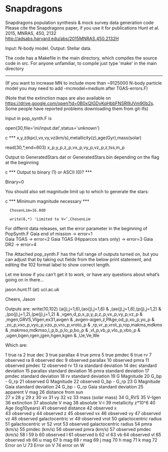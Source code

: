 # Snapdragons
Snapdragons population synthesis &amp; mock survey data generation code 
Please cite the Snapdragons paper, if you use it for publications
Hunt et al. 2015, MNRAS, 450, 2132
http://adsabs.harvard.edu/abs/2015MNRAS.450.2132H

Input: N-body model.
Output: Stellar data.

The code has a Makefile in the main directory, which compiles the source code in src.
For anyone unfamiliar, to compile just type 'make' in the main directory

--------

(If you want to increase MN to include more than ~9125000 N-body particle model you may need to add -mcmodel=medium after TGAS-errors.F)

(Note that the extinction maps are also available on https://drive.google.com/open?id=0B0xQIGDvKqHbbFNSRl9JVm90b2s. Some people have reported problems downloading them from git-lfs)

Input in pop_synth.F is

open(30,file='ini/input.dat',status='unknown')

c *** x,y,z(kpc),vx,vy,vz(km/s),metallicity(z),age(Gyr),mass(solar)

read(30,*,end=603) x_p,y_p,z_p,vx_p,vy_p,vz_p,z,tss,m_p

Output to GeneratedStars.dat or GeneratedStars.bin depending on the flag at the beginning

c *** Output to binary (1) or ASCII (0)? ***

Binary=0

You should also set magnitude limit up to which to generate the stars:

c *** Minimum magnitude necessary ***

      ChosenLim=16.0d0

      write(6,*) 'Limited to V<‘,ChosenLim

For differnt data releases, set the error parameter in the beginning of PopSynth.F
Gaia end of mission -> error=1  
Gaia TGAS -> error=2
Gaia TGAS (Hipparcos stars only) -> error=3
Gaia DR2 -> error=4

The Attached pop_synth.F has the full range of outputs turned on, but you can adjust that by taking out fields from the below 
print statement, and editing the 102 format label to show correct length.

Let me know if you can’t get it to work, or have any questions about what’s going on in there…

jason.hunt.11 (at) ucl.ac.uk

Cheers,
Jason

Outputs are:
                                write(10,102) (a(j),j=1,6),(ao(j),j=1,6)
     &                             ,(ae(j),j=1,6),(p(j),j=1,2)
     &                             ,(po(j),j=1,2),(pe(j),j=1,2)
     &                             ,vgen,d_p,x_p,y_p,z_p,vx_p,vy_p,vz_p
     &                             ,mgen,GRVS,VIgen,ex31,avgen
     &                             ,avgen-aigen,z,PAge,od_p,xo_p,yo_p
     &                             ,zo_p,vxo_p,vyo_p,vzo_p,vro_p,vroto_p
     &                             ,rp,vr_p,vrot_p,rop,makms,mdkms
     &                             ,makmso,mdkmso,l_p,b_p,lo_p,bo_p
     &                             ,vl_p,vb_p,vlo_p,vbo_p
     &                             ,ugen,bgen,rgen,jgen,hgen,kgen
     &                             ,Ue,Ve,We

Which are: 

1 true ra
2 true dec
3 true parallax
4 true pmra
5 true pmdec
6 true rv
7 observed ra
8 observed dec
9 observed parallax
10 observed pmra
11 observed pmdec
12 observed  rv
13 ra standard deviation 
14 dec standard deviation 
15 parallax standard deviation 
16 pmra standard deviation 
17 pmdec standard deviation 
18 rv standard deviation 
19 G Magnitude 
20 G_bp - G_rp
21 observed G Magnitude 
22 observed G_bp - G_rp 
23 G Magnitude Gaia standard deviation 
24 G_bp - G_rp Gaia standard deviation 
25 apparent V mag
26 distance from sun      
27 x 
28 y 
29 z 
30 vx 
31 vy 
32 vz 
33 mass (solar mass)
34 G_RVS
35 V-Igen
36 extinction
37 absolute V mag
38 absolute V-i 
39 metallicity z*10^6
40 Age (log10years)
41 observed distance
42 observed x		
43 observed y 
44 observed z 
45 observed vx 
46 observed vy 
47 observed vz 
48 observed galactocentric vr
49 observed vrot
50 galactocentric radius
51 galactocentric vr
52 vrot
53 observed galactocentric radius
54 pmra (km/s)
55 pmdec (km/s)
56 observed pmra (km/s)
57 observed pmdec (km/s)
58 l
59 b
60 observed l
61 observed b
62 vl 
63 vb
64 observed vl
65 observed vb
66 u mag
67 b mag
68 r mag
69 j mag
70 h mag
71 k mag
72 Error on U
73 Error on V
74 error on W